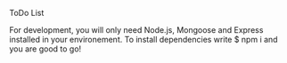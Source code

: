 ToDo List 

For development, you will only need Node.js, Mongoose and Express installed in your environement.
To install dependencies write $ npm i and you are good to go!



